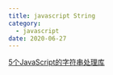 ```yaml
---
title: javascript String
category:
  - javascript
date: 2020-06-27
---
```


[5个JavaScript的字符串处理库](https://mp.weixin.qq.com/s/1R3jRyH-y8hSVmCIVevKzw)
